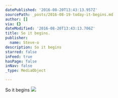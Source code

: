 ```yaml
---
datePublished: '2016-08-20T13:43:13.957Z'
sourcePath: _posts/2016-08-19-today-it-begins.md
author: []
via: {}
dateModified: '2016-08-20T13:43:13.706Z'
title: So it begins.
publisher:
  name: Steve-o
description: So it begins
starred: false
inFeed: true
hasPage: false
inNav: false
_type: MediaObject

---
```

So it begins
![](https://imgflo.herokuapp.com/graph/vahj1ThiexotieMo/02b268a852157db438a43ce2edf60062/croprotate.jpg?cropheight=2576&cropwidth=1932&degrees=-90&input=https%3A%2F%2Fthe-grid-user-content.s3-us-west-2.amazonaws.com%2F5c893b4c-6773-430b-b0c4-62c145f42c02.jpg&x=0&y=0)